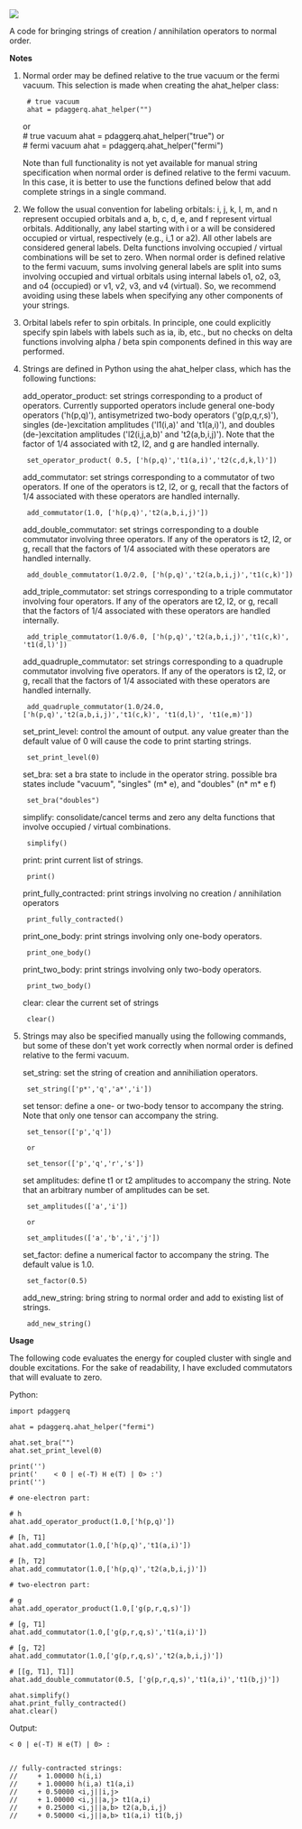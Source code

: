 <img src="https://render.githubusercontent.com/render/math?math=p^{\dagger}q">

A code for bringing strings of creation / annihilation operators to normal order.

**Notes**

1. Normal order may be defined relative to the true vacuum or the fermi vacuum. This selection is made when creating the ahat_helper class:

        # true vacuum
        ahat = pdaggerq.ahat_helper("")
    or    
        # true vacuum
        ahat = pdaggerq.ahat_helper("true")
    or    
        # fermi vacuum
        ahat = pdaggerq.ahat_helper("fermi")
        
    Note than full functionality is not yet available for manual string specification when normal order is defined relative to the fermi vacuum.  In this case, it is better to use the functions defined below that add complete strings in a single command.

2. We follow the usual convention for labeling orbitals: i, j, k, l, m, and n represent occupied orbitals and a, b, c, d, e, and f represent virtual orbitals. Additionally, any label starting with i or a will be considered occupied or virtual, respectively (e.g., i_1 or a2). All other labels are considered general labels. Delta functions involving occupied / virtual combinations will be set to zero. When normal order is defined relative to the fermi vacuum, sums involving general labels are split into sums involving occupied and virtual orbitals using internal labels o1, o2, o3, and o4 (occupied) or v1, v2, v3, and v4 (virtual). So, we recommend avoiding using these labels when specifying any other components of your strings.

3. Orbital labels refer to spin orbitals. In principle, one could explicitly specify spin labels with labels such as ia, ib, etc., but no checks on delta functions involving alpha / beta spin components defined in this way are performed.

4. Strings are defined in Python using the ahat_helper class, which has the following functions:

    add_operator_product: set strings corresponding to a product of operators. Currently supported operators include general one-body operators ('h(p,q)'), antisymetrized two-body operators ('g(p,q,r,s)'), singles (de-)excitation amplitudes ('l1(i,a)' and 't1(a,i)'), and doubles (de-)excitation amplitudes ('l2(i,j,a,b)' and 't2(a,b,i,j)'). Note that the factor of 1/4 associated with t2, l2, and g are handled internally.
    
        set_operator_product( 0.5, ['h(p,q)','t1(a,i)','t2(c,d,k,l)'])
        
    add_commutator: set strings corresponding to a commutator of two operators. If one of the operators is t2, l2, or g, recall that the factors of 1/4 associated with these operators are handled internally.
    
        add_commutator(1.0, ['h(p,q)','t2(a,b,i,j)'])
  
    add_double_commutator: set strings corresponding to a double commutator involving three operators. If any of the operators is t2, l2, or g, recall that the factors of 1/4 associated with these operators are handled internally.
    
        add_double_commutator(1.0/2.0, ['h(p,q)','t2(a,b,i,j)','t1(c,k)'])
        
    add_triple_commutator: set strings corresponding to a triple commutator involving four operators. If any of the operators are t2, l2, or g, recall that the factors of 1/4 associated with these operators are handled internally.
    
        add_triple_commutator(1.0/6.0, ['h(p,q)','t2(a,b,i,j)','t1(c,k)', 't1(d,l)'])
        
    add_quadruple_commutator: set strings corresponding to a quadruple commutator involving five operators. If any of the operators is t2, l2, or g, recall that the factors of 1/4 associated with these operators are handled internally.
    
        add_quadruple_commutator(1.0/24.0, ['h(p,q)','t2(a,b,i,j)','t1(c,k)', 't1(d,l)', 't1(e,m)'])

    set_print_level: control the amount of output.  any value greater than the default value of 0 will cause the code to print starting strings.
    
        set_print_level(0)

    set_bra: set a bra state to include in the operator string. possible bra states include "vacuum", "singles" (m* e), and "doubles" (n* m* e f)
    
        set_bra("doubles")
    
    simplify: consolidate/cancel terms and zero any delta functions that involve occupied / virtual combinations.
    
        simplify()
        
    print: print current list of strings.
        
        print()

    print_fully_contracted: print strings involving no creation / annihilation operators
    
        print_fully_contracted()
    
    print_one_body: print strings involving only one-body operators.
    
        print_one_body()
        
    print_two_body: print strings involving only two-body operators.
    
        print_two_body()
        
    clear: clear the current set of strings
    
        clear()

5. Strings may also be specified manually using the following commands, but some of these don't yet work correctly when normal order is defined relative to the fermi vacuum.

    set_string: set the string of creation and annihiliation operators.
    
        set_string(['p*','q','a*','i'])
        
    set tensor: define a one- or two-body tensor to accompany the string. Note that only one tensor can accompany the string.
    
        set_tensor(['p','q'])
        
        or
        
        set_tensor(['p','q','r','s'])
        
    set amplitudes: define t1 or t2 amplitudes to accompany the string. Note that an arbitrary number of amplitudes can be set.

        set_amplitudes(['a','i'])
        
        or 
        
        set_amplitudes(['a','b','i','j'])
        
    set_factor: define a numerical factor to accompany the string. The default value is 1.0.
    
        set_factor(0.5)

    add_new_string: bring string to normal order and add to existing list of strings.
    
        add_new_string()
                
        
**Usage**

The following code evaluates the energy for coupled cluster with single and double excitations. For the sake of readability, I have excluded commutators that will evaluate to zero.

Python:

    import pdaggerq

    ahat = pdaggerq.ahat_helper("fermi")

    ahat.set_bra("")
    ahat.set_print_level(0)

    print('')
    print('    < 0 | e(-T) H e(T) | 0> :')
    print('')

    # one-electron part: 
    
    # h
    ahat.add_operator_product(1.0,['h(p,q)'])

    # [h, T1]
    ahat.add_commutator(1.0,['h(p,q)','t1(a,i)'])

    # [h, T2]
    ahat.add_commutator(1.0,['h(p,q)','t2(a,b,i,j)'])

    # two-electron part: 

    # g
    ahat.add_operator_product(1.0,['g(p,r,q,s)'])

    # [g, T1]
    ahat.add_commutator(1.0,['g(p,r,q,s)','t1(a,i)'])

    # [g, T2]
    ahat.add_commutator(1.0,['g(p,r,q,s)','t2(a,b,i,j)'])

    # [[g, T1], T1]]
    ahat.add_double_commutator(0.5, ['g(p,r,q,s)','t1(a,i)','t1(b,j)'])

    ahat.simplify()
    ahat.print_fully_contracted()
    ahat.clear()

Output:

    < 0 | e(-T) H e(T) | 0> :


    // fully-contracted strings:
    //     + 1.00000 h(i,i) 
    //     + 1.00000 h(i,a) t1(a,i) 
    //     + 0.50000 <i,j||i,j> 
    //     + 1.00000 <i,j||a,j> t1(a,i) 
    //     + 0.25000 <i,j||a,b> t2(a,b,i,j) 
    //     + 0.50000 <i,j||a,b> t1(a,i) t1(b,j) 
